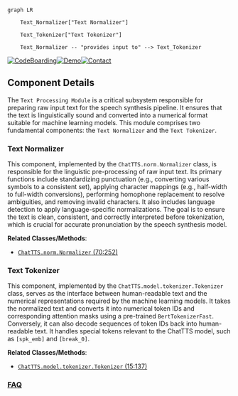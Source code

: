 ```mermaid

graph LR

    Text_Normalizer["Text Normalizer"]

    Text_Tokenizer["Text Tokenizer"]

    Text_Normalizer -- "provides input to" --> Text_Tokenizer

```

[![CodeBoarding](https://img.shields.io/badge/Generated%20by-CodeBoarding-9cf?style=flat-square)](https://github.com/CodeBoarding/GeneratedOnBoardings)[![Demo](https://img.shields.io/badge/Try%20our-Demo-blue?style=flat-square)](https://www.codeboarding.org/demo)[![Contact](https://img.shields.io/badge/Contact%20us%20-%20contact@codeboarding.org-lightgrey?style=flat-square)](mailto:contact@codeboarding.org)



## Component Details



The `Text Processing Module` is a critical subsystem responsible for preparing raw input text for the speech synthesis pipeline. It ensures that the text is linguistically sound and converted into a numerical format suitable for machine learning models. This module comprises two fundamental components: the `Text Normalizer` and the `Text Tokenizer`.



### Text Normalizer

This component, implemented by the `ChatTTS.norm.Normalizer` class, is responsible for the linguistic pre-processing of raw input text. Its primary functions include standardizing punctuation (e.g., converting various symbols to a consistent set), applying character mappings (e.g., half-width to full-width conversions), performing homophone replacement to resolve ambiguities, and removing invalid characters. It also includes language detection to apply language-specific normalizations. The goal is to ensure the text is clean, consistent, and correctly interpreted before tokenization, which is crucial for accurate pronunciation by the speech synthesis model.





**Related Classes/Methods**:



- <a href="https://github.com/2noise/ChatTTS/blob/master/ChatTTS/norm.py#L70-L252" target="_blank" rel="noopener noreferrer">`ChatTTS.norm.Normalizer` (70:252)</a>





### Text Tokenizer

This component, implemented by the `ChatTTS.model.tokenizer.Tokenizer` class, serves as the interface between human-readable text and the numerical representations required by the machine learning models. It takes the normalized text and converts it into numerical token IDs and corresponding attention masks using a pre-trained `BertTokenizerFast`. Conversely, it can also decode sequences of token IDs back into human-readable text. It handles special tokens relevant to the ChatTTS model, such as `[spk_emb]` and `[break_0]`.





**Related Classes/Methods**:



- <a href="https://github.com/2noise/ChatTTS/blob/master/ChatTTS/model/tokenizer.py#L15-L137" target="_blank" rel="noopener noreferrer">`ChatTTS.model.tokenizer.Tokenizer` (15:137)</a>









### [FAQ](https://github.com/CodeBoarding/GeneratedOnBoardings/tree/main?tab=readme-ov-file#faq)